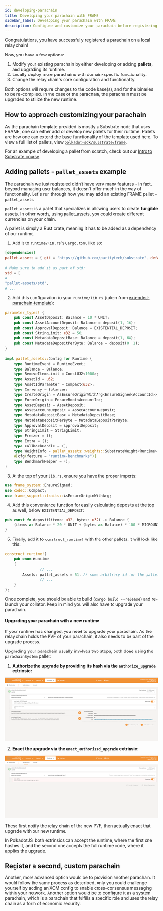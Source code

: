 ```yaml
---
id: developing-parachain
title: Developing your parachain with FRAME
sidebar_label: Developing your parachain with FRAME
description: Configure and customize your parachain before registering it on the relay chain.
---
```


Congratulations, you have successfully registered a parachain on a local relay chain!

Now, you have a few options:

1.  Modify your existing parachain by either developing or adding **pallets**, and upgrading its
    runtime.
2.  Locally deploy more parachains with domain-specific functionality.
3.  Change the relay chain's core configuration and functionality.

Both options will require changes to the code base(s), and for the binaries to be re-compiled. In
the case of the parachain, the parachain must be upgraded to utilize the new runtime.

## How to approach customizing your parachain

As the parachain template provided is mostly a Substrate node that uses FRAME, one can either add or
develop new pallets for their runtime. Pallets are how one can extend the base functionality of the
template used here. To view a full list of pallets, view
[`polkadot-sdk/substrate/frame`](https://github.com/paritytech/polkadot-sdk/tree/master/substrate/frame).

For an example of developing a pallet from scratch, check out our
[Intro to Substrate course](../../../introsubstrate.md).

## Adding pallets - `pallet_assets` example

The parachain we just registered didn't have very many features - in fact, beyond managing user
balances, it doesn't offer much in the way of functionality. Let's run through how you may add an
existing FRAME pallet - `pallet_assets`.

`pallet_assets` is a pallet that specializes in allowing users to create **fungible** assets. In
other words, using pallet_assets, you could create different currencies on your chain.

A pallet is simply a Rust crate, meaning it has to be added as a dependency of our runtime.

1. Add it to `runtime/lib.rs`'s `Cargo.toml` like so:

```toml
[dependencies]
pallet-assets = { git = "https://github.com/paritytech/substrate", default-features = false, branch = "polkadot-v1.0.0" }

# Make sure to add it as part of std:
std = [
# ...
"pallet-assets/std",
# ...
```

2. Add this configuration to your `runtime/lib.rs` (taken from
   [extended-parachain-template](https://github.com/paritytech/extended-parachain-template)):

```rust
parameter_types! {
    pub const AssetDeposit: Balance = 10 * UNIT;
    pub const AssetAccountDeposit: Balance = deposit(1, 16);
    pub const ApprovalDeposit: Balance = EXISTENTIAL_DEPOSIT;
    pub const StringLimit: u32 = 50;
    pub const MetadataDepositBase: Balance = deposit(1, 68);
    pub const MetadataDepositPerByte: Balance = deposit(0, 1);
}

impl pallet_assets::Config for Runtime {
    type RuntimeEvent = RuntimeEvent;
    type Balance = Balance;
    type RemoveItemsLimit = ConstU32<1000>;
    type AssetId = u32;
    type AssetIdParameter = Compact<u32>;
    type Currency = Balances;
    type CreateOrigin = AsEnsureOriginWithArg<EnsureSigned<AccountId>>;
    type ForceOrigin = EnsureRoot<AccountId>;
    type AssetDeposit = AssetDeposit;
    type AssetAccountDeposit = AssetAccountDeposit;
    type MetadataDepositBase = MetadataDepositBase;
    type MetadataDepositPerByte = MetadataDepositPerByte;
    type ApprovalDeposit = ApprovalDeposit;
    type StringLimit = StringLimit;
    type Freezer = ();
    type Extra = ();
    type CallbackHandle = ();
    type WeightInfo = pallet_assets::weights::SubstrateWeight<Runtime>;
    #[cfg(feature = "runtime-benchmarks")]
    type BenchmarkHelper = ();
}
```

3. At the top of your `lib.rs`, ensure you have the proper imports:

```rust
use frame_system::EnsureSigned;
use codec::Compact;
use frame_support::traits::AsEnsureOriginWithArg;
```

4. Add this convenience function for easily calculating deposits at the top as well, below
   `EXISTENTIAL_DEPOSIT`:

```rust
pub const fn deposit(items: u32, bytes: u32) -> Balance {
    (items as Balance * 20 * UNIT + (bytes as Balance) * 100 * MICROUNIT) / 100
}
```

5. Finally, add it to `construct_runtime!` with the other pallets. It will look like this:

```rust
construct_runtime!(
    pub enum Runtime
    {
                // ...
        Assets: pallet_assets = 51, // some arbitrary id for the pallet, should be higher than the last pallet.
                // ...
    }
);
```

Once complete, you should be able to build (`cargo build --release`) and re-launch your collator.
Keep in mind you will also have to upgrade your parachain.

#### Upgrading your parachain with a new runtime

If your runtime has changed, you need to upgrade your parachain. As the relay chain holds the PVF of
your parachain, it also needs to be part of the upgrade process.

Upgrading your parachain usually involves two steps, both done using the `parachainSystem` pallet:

1. **Authorize the upgrade by providing its hash via the `authorize_upgrade` extrinsic:**

![](../assets/authorize_upgrade.png)

2. **Enact the upgrade via the `enact_authorized_upgrade` extrinsic:**

![](../assets/enact.png)

These first notify the relay chain of the new PVF, then actually enact that upgrade with our new
runtime.

In PolkadotJS, both extrinsics can accept the runtime, where the first one hashes it, and the second
one accepts the full runtime code, where it applies the upgrade.

## Register a second, custom parachain

Another, more advanced option would be to provision another parachain. It would follow the same
process as described, only you could challenge yourself by adding an XCM config to enable
cross-consensus messaging within your network. Another option would be to configure it as a system
parachain, which is a parachain that fulfills a specific role and uses the relay chain as a form of
economic security.
